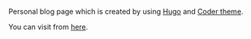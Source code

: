 Personal blog page which is created by using <a href="https://gohugo.io/" target="_blank">Hugo</a> and <a href="https://themes.gohugo.io/hugo-coder/" target="_blank">Coder theme</a>.

You can visit from <a href="https://batuhanaydin.dev" target="_blank">here</a>.
